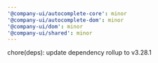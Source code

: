 ```yaml
---
'@company-ui/autocomplete-core': minor
'@company-ui/autocomplete-dom': minor
'@company-ui/dom': minor
'@company-ui/shared': minor
---
```


chore(deps): update dependency rollup to v3.28.1
